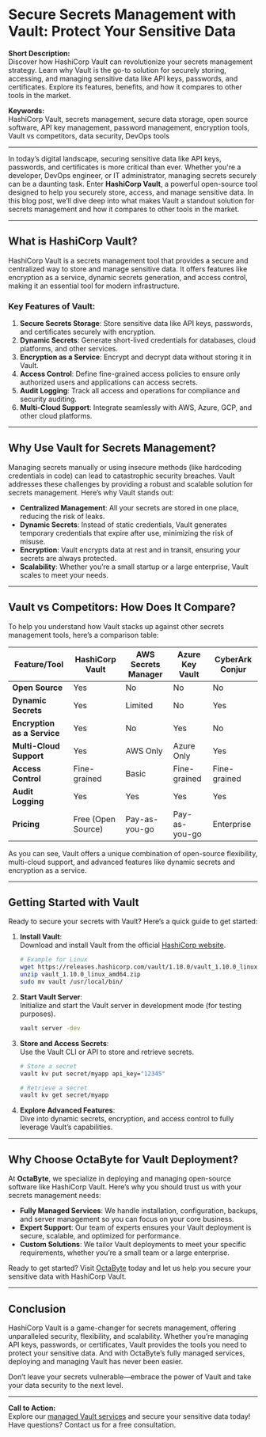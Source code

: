 # Secure Secrets Management with Vault: Protect Your Sensitive Data

**Short Description:**  
Discover how HashiCorp Vault can revolutionize your secrets management strategy. Learn why Vault is the go-to solution for securely storing, accessing, and managing sensitive data like API keys, passwords, and certificates. Explore its features, benefits, and how it compares to other tools in the market.

**Keywords:**  
HashiCorp Vault, secrets management, secure data storage, open source software, API key management, password management, encryption tools, Vault vs competitors, data security, DevOps tools

---

In today’s digital landscape, securing sensitive data like API keys, passwords, and certificates is more critical than ever. Whether you're a developer, DevOps engineer, or IT administrator, managing secrets securely can be a daunting task. Enter **HashiCorp Vault**, a powerful open-source tool designed to help you securely store, access, and manage sensitive data. In this blog post, we’ll dive deep into what makes Vault a standout solution for secrets management and how it compares to other tools in the market.

---

## What is HashiCorp Vault?

HashiCorp Vault is a secrets management tool that provides a secure and centralized way to store and manage sensitive data. It offers features like encryption as a service, dynamic secrets generation, and access control, making it an essential tool for modern infrastructure.

### Key Features of Vault:
1. **Secure Secrets Storage**: Store sensitive data like API keys, passwords, and certificates securely with encryption.
2. **Dynamic Secrets**: Generate short-lived credentials for databases, cloud platforms, and other services.
3. **Encryption as a Service**: Encrypt and decrypt data without storing it in Vault.
4. **Access Control**: Define fine-grained access policies to ensure only authorized users and applications can access secrets.
5. **Audit Logging**: Track all access and operations for compliance and security auditing.
6. **Multi-Cloud Support**: Integrate seamlessly with AWS, Azure, GCP, and other cloud platforms.

---

## Why Use Vault for Secrets Management?

Managing secrets manually or using insecure methods (like hardcoding credentials in code) can lead to catastrophic security breaches. Vault addresses these challenges by providing a robust and scalable solution for secrets management. Here’s why Vault stands out:

- **Centralized Management**: All your secrets are stored in one place, reducing the risk of leaks.
- **Dynamic Secrets**: Instead of static credentials, Vault generates temporary credentials that expire after use, minimizing the risk of misuse.
- **Encryption**: Vault encrypts data at rest and in transit, ensuring your secrets are always protected.
- **Scalability**: Whether you’re a small startup or a large enterprise, Vault scales to meet your needs.

---

## Vault vs Competitors: How Does It Compare?

To help you understand how Vault stacks up against other secrets management tools, here’s a comparison table:

| Feature/Tool          | HashiCorp Vault | AWS Secrets Manager | Azure Key Vault | CyberArk Conjur |
|------------------------|-----------------|---------------------|-----------------|-----------------|
| **Open Source**        | Yes             | No                  | No              | No              |
| **Dynamic Secrets**    | Yes             | Limited             | No              | Yes             |
| **Encryption as a Service** | Yes       | No                  | Yes             | No              |
| **Multi-Cloud Support**| Yes             | AWS Only            | Azure Only      | Yes             |
| **Access Control**     | Fine-grained    | Basic               | Fine-grained    | Fine-grained    |
| **Audit Logging**      | Yes             | Yes                 | Yes             | Yes             |
| **Pricing**            | Free (Open Source) | Pay-as-you-go    | Pay-as-you-go   | Enterprise      |

As you can see, Vault offers a unique combination of open-source flexibility, multi-cloud support, and advanced features like dynamic secrets and encryption as a service.

---

## Getting Started with Vault

Ready to secure your secrets with Vault? Here’s a quick guide to get started:

1. **Install Vault**:  
   Download and install Vault from the official [HashiCorp website](https://www.vaultproject.io/).

   ```bash
   # Example for Linux
   wget https://releases.hashicorp.com/vault/1.10.0/vault_1.10.0_linux_amd64.zip
   unzip vault_1.10.0_linux_amd64.zip
   sudo mv vault /usr/local/bin/
   ```

2. **Start Vault Server**:  
   Initialize and start the Vault server in development mode (for testing purposes).

   ```bash
   vault server -dev
   ```

3. **Store and Access Secrets**:  
   Use the Vault CLI or API to store and retrieve secrets.

   ```bash
   # Store a secret
   vault kv put secret/myapp api_key="12345"

   # Retrieve a secret
   vault kv get secret/myapp
   ```

4. **Explore Advanced Features**:  
   Dive into dynamic secrets, encryption, and access control to fully leverage Vault’s capabilities.

---

## Why Choose OctaByte for Vault Deployment?

At **OctaByte**, we specialize in deploying and managing open-source software like HashiCorp Vault. Here’s why you should trust us with your secrets management needs:

- **Fully Managed Services**: We handle installation, configuration, backups, and server management so you can focus on your core business.
- **Expert Support**: Our team of experts ensures your Vault deployment is secure, scalable, and optimized for performance.
- **Custom Solutions**: We tailor Vault deployments to meet your specific requirements, whether you’re a small team or a large enterprise.

Ready to get started? Visit [OctaByte](https://octabyte.io) today and let us help you secure your sensitive data with HashiCorp Vault.

---

## Conclusion

HashiCorp Vault is a game-changer for secrets management, offering unparalleled security, flexibility, and scalability. Whether you’re managing API keys, passwords, or certificates, Vault provides the tools you need to protect your sensitive data. And with OctaByte’s fully managed services, deploying and managing Vault has never been easier.

Don’t leave your secrets vulnerable—embrace the power of Vault and take your data security to the next level.

---

**Call to Action:**  
Explore our [managed Vault services](https://octabyte.io) and secure your sensitive data today! Have questions? Contact us for a free consultation.